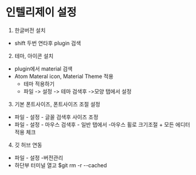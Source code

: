 # 인텔리제이 설정

1. 한글버전 설치
- shift 두번 연타후 plugin 검색

2. 테마, 아이콘 설치
- plugin에서 material 검색
- Atom Materal icon, Material Theme 적용
  - 테마 적용하기
  - 파일 -> 설정 -> 테마 검색후 ->모양 탭에서 설정

3. 기본 폰트사이즈, 폰트사이즈 조절 설정
- 파일 - 설정 - 글꼴 검색후 사이즈 조정
- 파일 - 설정 - 마우스 검색후 - 일반 탭에서 -마우스 휠로 크기조절 + 모든 에디터 적용 체크


4. 깃 허브 연동
- 파일 - 설정 -버전관리
- 하단부 터미널 열고 $git rm -r --cached 